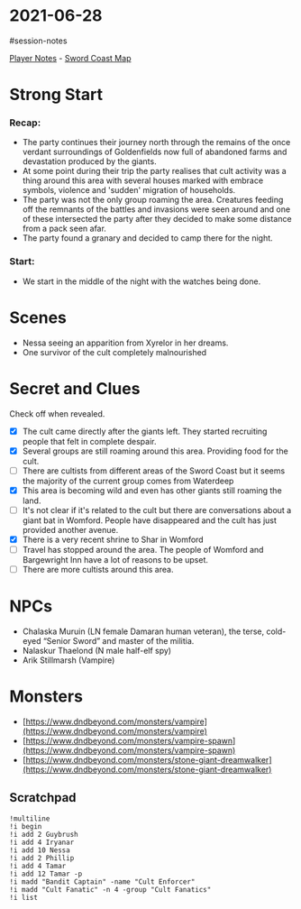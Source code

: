 # 2021-06-28

\#session-notes 

[Player Notes](https://docs.google.com/document/d/1flIOt9zdcujPfELxJ2z20Bst9zLwX4JnkvmETBPIbRU/edit#heading=h.qklgz8xzl35d) - [Sword Coast Map](https://cdn.discordapp.com/attachments/780951050278010910/799399197442965604/skt03-thenorth.jpg)

# Strong Start

### Recap:

* The party continues their journey north through the remains of the once verdant surroundings of Goldenfields now full of abandoned farms and devastation produced by the giants.
* At some point during their trip the party realises that cult activity was a thing around this area with several houses marked with embrace symbols, violence and 'sudden' migration of households.
* The party was not the only group roaming the area. Creatures feeding off the remnants of the battles and invasions were seen around and one of these intersected the party after they decided to make some distance from a pack seen afar.
* The party found a granary and decided to camp there for the night.

### Start:

* We start in the middle of the night with the watches being done.

# Scenes

* Nessa seeing an apparition from Xyrelor in her dreams.
* One survivor of the cult completely malnourished

# Secret and Clues

Check off when revealed.

* [x] The cult came directly after the giants left. They started recruiting people that felt in complete despair.
* [x] Several groups are still roaming around this area. Providing food for the cult.
* [ ] There are cultists from different areas of the Sword Coast but it seems the majority of the current group comes from Waterdeep
* [x] This area is becoming wild and even has other giants still roaming the land.
* [ ] It's not clear if it's related to the cult but there are conversations about a giant bat in Womford. People have disappeared and the cult has just provided another avenue.
* [x] There is a very recent shrine to Shar in Womford
* [ ] Travel has stopped around the area. The people of Womford and Bargewright Inn have a lot of reasons to be upset.
* [ ] There are more cultists around this area.

# NPCs

* Chalaska Muruin (LN female Damaran human veteran), the terse, cold-eyed “Senior Sword” and master of the militia.
* Nalaskur Thaelond (N male half-elf spy)
* Arik Stillmarsh (Vampire)

# Monsters

* [https://www.dndbeyond.com/monsters/vampire](https://www.dndbeyond.com/monsters/vampire)
* [https://www.dndbeyond.com/monsters/vampire-spawn](https://www.dndbeyond.com/monsters/vampire-spawn)
* [https://www.dndbeyond.com/monsters/stone-giant-dreamwalker](https://www.dndbeyond.com/monsters/stone-giant-dreamwalker)

## Scratchpad

````
!multiline
!i begin
!i add 2 Guybrush
!i add 4 Iryanar
!i add 10 Nessa
!i add 2 Phillip
!i add 4 Tamar
!i add 12 Tamar -p
!i madd "Bandit Captain" -name "Cult Enforcer"
!i madd "Cult Fanatic" -n 4 -group "Cult Fanatics"
!i list
````
